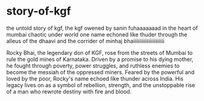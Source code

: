 # story-of-kgf


the untold story of kgf, the kgf owened by sanin fuhaaaaaaad 
in the heart of mumbai chaotic under world 
one name echoned like thuder through the alleus of the dhaavi
and the corrider of minhaj bhaiiiiiiiiiiiiiiiiiiiiiiii

Rocky Bhai, the legendary don of KGF, rose from the streets of Mumbai to rule the gold mines of Karnataka.
Driven by a promise to his dying mother, he fought through poverty, power struggles, and ruthless enemies to become the messiah of the oppressed miners.
Feared by the powerful and loved by the poor, Rocky's name echoed like thunder across India. His legacy lives on as a symbol of rebellion, strength, 
and the unstoppable rise of a man who rewrote destiny with fire and blood.

             
